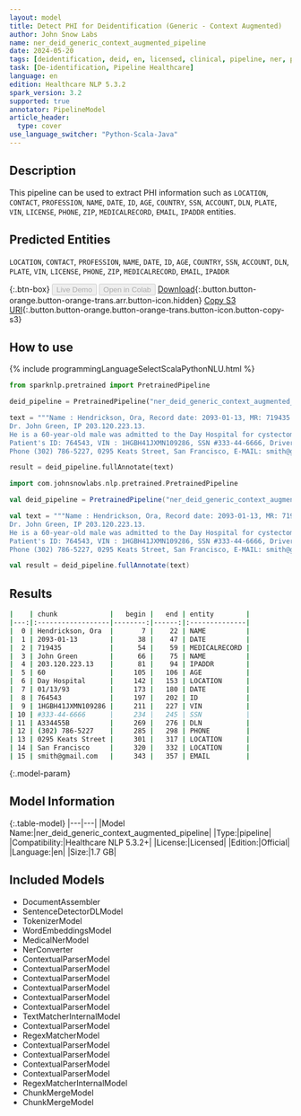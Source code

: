 ```yaml
---
layout: model
title: Detect PHI for Deidentification (Generic - Context Augmented)
author: John Snow Labs
name: ner_deid_generic_context_augmented_pipeline
date: 2024-05-20
tags: [deidentification, deid, en, licensed, clinical, pipeline, ner, phi, generic]
task: [De-identification, Pipeline Healthcare]
language: en
edition: Healthcare NLP 5.3.2
spark_version: 3.2
supported: true
annotator: PipelineModel
article_header:
  type: cover
use_language_switcher: "Python-Scala-Java"
---
```


## Description

This pipeline can be used to extract PHI information such as `LOCATION`, `CONTACT`, `PROFESSION`, `NAME`, `DATE`, `ID`, `AGE`, `COUNTRY`, `SSN`, `ACCOUNT`, `DLN`, `PLATE`, `VIN`, `LICENSE`, `PHONE`, `ZIP`, `MEDICALRECORD`, `EMAIL`, `IPADDR` entities.

## Predicted Entities

`LOCATION`, `CONTACT`, `PROFESSION`, `NAME`, `DATE`, `ID`, `AGE`, `COUNTRY`, `SSN`, `ACCOUNT`, `DLN`, `PLATE`, `VIN`, `LICENSE`, `PHONE`, `ZIP`, `MEDICALRECORD`, `EMAIL`, `IPADDR`


{:.btn-box}
<button class="button button-orange" disabled>Live Demo</button>
<button class="button button-orange" disabled>Open in Colab</button>
[Download](https://s3.amazonaws.com/auxdata.johnsnowlabs.com/clinical/models/ner_deid_generic_context_augmented_pipeline_en_5.3.2_3.2_1716197449212.zip){:.button.button-orange.button-orange-trans.arr.button-icon.hidden}
[Copy S3 URI](s3://auxdata.johnsnowlabs.com/clinical/models/ner_deid_generic_context_augmented_pipeline_en_5.3.2_3.2_1716197449212.zip){:.button.button-orange.button-orange-trans.button-icon.button-copy-s3}

## How to use



<div class="tabs-box" markdown="1">
{% include programmingLanguageSelectScalaPythonNLU.html %}
  
```python
from sparknlp.pretrained import PretrainedPipeline

deid_pipeline = PretrainedPipeline("ner_deid_generic_context_augmented_pipeline", "en", "clinical/models")

text = """Name : Hendrickson, Ora, Record date: 2093-01-13, MR: 719435.
Dr. John Green, IP 203.120.223.13.
He is a 60-year-old male was admitted to the Day Hospital for cystectomy on 01/13/93.
Patient's ID: 764543, VIN : 1HGBH41JXMN109286, SSN #333-44-6666, Driver's license no: A334455B.
Phone (302) 786-5227, 0295 Keats Street, San Francisco, E-MAIL: smith@gmail.com."""

result = deid_pipeline.fullAnnotate(text)
```
```scala
import com.johnsnowlabs.nlp.pretrained.PretrainedPipeline

val deid_pipeline = PretrainedPipeline("ner_deid_generic_context_augmented_pipeline", "en", "clinical/models")

val text = """Name : Hendrickson, Ora, Record date: 2093-01-13, MR: 719435.
Dr. John Green, IP 203.120.223.13.
He is a 60-year-old male was admitted to the Day Hospital for cystectomy on 01/13/93.
Patient's ID: 764543, VIN : 1HGBH41JXMN109286, SSN #333-44-6666, Driver's license no: A334455B.
Phone (302) 786-5227, 0295 Keats Street, San Francisco, E-MAIL: smith@gmail.com."""

val result = deid_pipeline.fullAnnotate(text)
```
</div>

## Results

```bash
|    | chunk             |   begin |   end | entity        |
|---:|:------------------|--------:|------:|:--------------|
|  0 | Hendrickson, Ora  |       7 |    22 | NAME          |
|  1 | 2093-01-13        |      38 |    47 | DATE          |
|  2 | 719435            |      54 |    59 | MEDICALRECORD |
|  3 | John Green        |      66 |    75 | NAME          |
|  4 | 203.120.223.13    |      81 |    94 | IPADDR        |
|  5 | 60                |     105 |   106 | AGE           |
|  6 | Day Hospital      |     142 |   153 | LOCATION      |
|  7 | 01/13/93          |     173 |   180 | DATE          |
|  8 | 764543            |     197 |   202 | ID            |
|  9 | 1HGBH41JXMN109286 |     211 |   227 | VIN           |
| 10 | #333-44-6666      |     234 |   245 | SSN           |
| 11 | A334455B          |     269 |   276 | DLN           |
| 12 | (302) 786-5227    |     285 |   298 | PHONE         |
| 13 | 0295 Keats Street |     301 |   317 | LOCATION      |
| 14 | San Francisco     |     320 |   332 | LOCATION      |
| 15 | smith@gmail.com   |     343 |   357 | EMAIL         |
```

{:.model-param}
## Model Information

{:.table-model}
|---|---|
|Model Name:|ner_deid_generic_context_augmented_pipeline|
|Type:|pipeline|
|Compatibility:|Healthcare NLP 5.3.2+|
|License:|Licensed|
|Edition:|Official|
|Language:|en|
|Size:|1.7 GB|

## Included Models

- DocumentAssembler
- SentenceDetectorDLModel
- TokenizerModel
- WordEmbeddingsModel
- MedicalNerModel
- NerConverter
- ContextualParserModel
- ContextualParserModel
- ContextualParserModel
- ContextualParserModel
- ContextualParserModel
- ContextualParserModel
- TextMatcherInternalModel
- ContextualParserModel
- RegexMatcherModel
- ContextualParserModel
- ContextualParserModel
- ContextualParserModel
- ContextualParserModel
- RegexMatcherInternalModel
- ChunkMergeModel
- ChunkMergeModel
